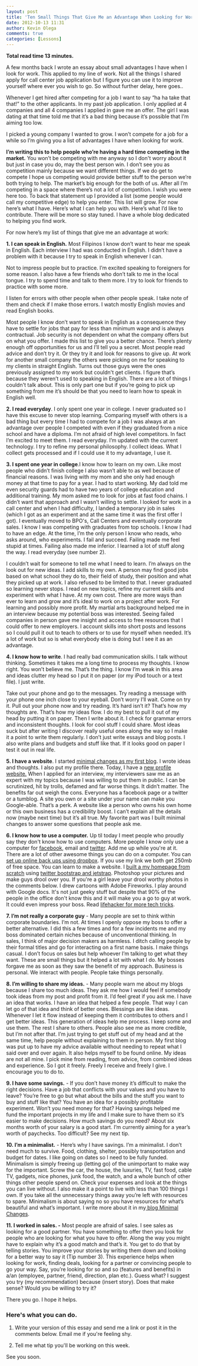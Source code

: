```yaml
---
layout: post
title: 'Ten Small Things That Give Me an Advantage When Looking for Work'
date: 2012-10-13 11:31
author: Kevin Olega
comments: true
categories: [Lessons]
---
```

<strong>Total read time 13 minutes.</strong>

A few months back I wrote an essay about small advantages I have when I look for work. This applied to my line of work. Not all the things I shared apply for call center job application but I figure you can use it to improve yourself where ever you wish to go. So without further delay, here goes..

Whenever I get hired after competing for a job I want to say “ha ha take that that!” to the other applicants. In my past job application. I only applied at 4 companies and all 4 companies I applied in gave me an offer. The girl I was dating at that time told me that it’s a bad thing because it’s possible that I’m aiming too low.

I picked a young company I wanted to grow. I won’t compete for a job for a while so I’m giving you a list of advantages I have when looking for work.

<strong>I’m writing this to help people who’re having a hard time competing in the market.</strong> You won’t be competing with me anyway so I don't worry about it but just in case you do, may the best person win. I don’t see you as competition mainly because we want different things. If we do get to compete I hope us competing would provide better stuff to the person we’re both trying to help. The market’s big enough for the both of us. After all I’m competing in a space where there’s not a lot of competition. I wish you were here too. To back that statement up I provided a list (some people would call my competitive edge) to help you enter. This list will grow. For now here’s what I have. Here’s what I can help you with. Here’s what I’d like to contribute. There will be more so stay tuned. I have a whole blog dedicated to helping you find work.

For now here’s my list of things that give me an advantage at work:

<strong>1. I can speak in English.</strong> Most Filipinos I know don’t want to hear me speak in English. Each interview I had was conducted in English. I didn’t have a problem with it because I try to speak in English whenever I can.

Not to impress people but to practice. I’m excited speaking to foreigners for some reason. I also have a few friends who don’t talk to me in the local tongue. I try to spend time and talk to them more. I try to look for friends to practice with some more.

I listen for errors with other people when other people speak. I take note of them and check if I make those errors. I watch mostly English movies and read English books.

Most people I know don’t want to speak in English as a consequence they have to settle for jobs that pay for less than minimum wage and is always contractual. Job security is not dependent on what the company offers but on what you offer. I made this list to give you a better chance. There’s plenty enough off opportunities for us and I’ll tell you a secret. Most people read advice and don’t try it. Or they try it and look for reasons to give up. At work for another small company the others were picking on me for speaking to my clients in straight English. Turns out those guys were the ones previously assigned to my work but couldn't get clients. I figure that’s because they weren’t used to speaking in English. There are a lot of things I couldn't talk about. This is only part one but if you’re going to pick up something from me it’s should be that you need to learn how to speak in English well.

<strong>2. I read everyday</strong>. I only spent one year in college. I never graduated so I have this excuse to never stop learning. Comparing myself with others is a bad thing but every time I had to compete for a job I was always at an advantage over people I competed with even if they graduated from a nice school and have a diploma. I’m not afraid of high level competitors. In fact I’m excited to meet them. I read everyday. I’m updated with the current technology. I try to refine my personal philosophy. I collect ideas. What I collect gets processed and if I could use it to my advantage, I use it.

<strong>3. I spent one year in college</strong>.I know how to learn on my own. Like most people who didn’t finish college I also wasn’t able to as well because of financial reasons. I was living with my mom and she only had enough money at that time to pay for a year. I had to start working. My dad told me even security guards had to have two years of college education and additional training. My mom asked me to look for jobs at fast food chains. I didn’t want that approach and I wasn’t willing to settle. I looked for work in a call center and when I had difficulty, I landed a temporary job in sales (which I got as an experiment and at the same time it was the first offer I got). I eventually moved to BPO's, Call Centers and eventually corporate sales. I know I was competing with graduates from top schools. I know I had to have an edge. At the time, I’m the only person I know who reads, who asks around, who experiments. I fail and succeed. Failing made me feel stupid at times. Failing also made me inferior. I learned a lot of stuff along the way. I read everyday (see number 2).

I couldn’t wait for someone to tell me what I need to learn. I’m always on the look out for new ideas. I add skills to my own. A person may find good jobs based on what school they do to, their field of study, their position and what they picked up at work. I also refused to be limited to that. I never graduated so learning never stops. I read on new topics, refine my current skills and experiment with what I have. At my own cost. There are more ways than ever to learn and grow and it’s ideal to work on a project after work. For learning and possibly more profit. My martial arts background helped me in an interview because my potential boss was interested. Seeing failed companies in person gave me insight and access to free resources that I could offer to new employers. I account skills into short posts and lessons so I could pull it out to teach to others or to use for myself when needed. It’s a lot of work but so is what everybody else is doing but I see it as an advantage.

<strong>4. I know how to write</strong>. I had really bad communication skills. I talk without thinking. Sometimes it takes me a long time to process my thoughts. I know right. You won’t believe me. That’s the thing. I know I’m weak in this area and ideas clutter my head so I put it on paper (or my iPod touch or a text file). I just write.

Take out your phone and go to the messages. Try reading a message with your phone one inch close to your eyeball. Don’t worry I’ll wait. Come on try it. Pull out your phone now and try reading. It’s hard isn’t it? That’s how my thoughts are. That’s how my ideas flow. I do my best to pull it out of my head by putting it on paper. Then I write about it. I check for grammar errors and inconsistent thoughts. I look for cool stuff I could share. Most ideas suck but after writing I discover really useful ones along the way so I make it a point to write them regularly. I don’t just write essays and blog posts. I also write plans and budgets and stuff like that. If it looks good on paper I test it out in real life.

<strong>5. I have a website</strong>. I started <a href="http://minimalchanges.com">minimal changes as my first blog</a>. I wrote ideas and thoughts. I also put my profile there. Today, I have a <a href="http://kevinolega.com">new profile website.</a> When I applied for an interview, my interviewers saw me as an expert with my topics because I was willing to put them in public. I can be scrutinized, hit by trolls, defamed and far worse things. It didn’t matter. The benefits far out weigh the cons. Everyone has a facebook page or a twitter or a tumblog. A site you own or a site under your name can make you Google-able. That’s a perk. A website like a person who owns his own home or this own business has a credibility boost. I can’t explain all the details now (maybe next time) but it’s all true. My favorite part was I built minimal changes to answer some questions that people ask me.

<strong>6. I know how to use a computer.</strong> Up til today I meet people who proudly say they don't know how to use computers. More people I know only use a computer for <a href="http://www.facebook.com/kevin.olega.3">facebook</a>, email and <a href="http://twitter.com/kevinolega">twitter</a>. Add me up while you're at it. There are a lot of other awesome things you can do on a computer. You can <a href="http://db.tt/H8OFE1L">set up online back ups using dropbox</a>. If you use my link we both get 250mb of free space. You can learn to make a website. I <a href="http://kevinolega.com">built a my homepage from scratch</a> using <a href="http://jetstrap.com">twitter bootstrap and jetstrap</a>. Photoshop your pictures and make guys drool over you. If you're a girl leave your drool worthy photos in the comments below. I drew cartoons with Adobe Fireworks. I play around with Google docs. It's not just geeky stuff but despite that 90% of the people in the office don't know this and it will make you a go to guy at work. It could even impress your boss. Read <a href="http://lifehacker.com">lifehacker for more tech tricks</a>.

<strong>7. I’m not really a corporate guy</strong> - Many people are set to think within corporate boundaries. I’m not. At times I openly oppose my boss to offer a better alternative. I did this a few times and for a few incidents me and my boss dominated certain niches because of unconventional thinking. In sales, I think of major decision makers as harmless. I ditch calling people by their formal titles and go for interacting on a first name basis. I make things casual. I don’t focus on sales but help whoever I’m talking to get what they want. These are small things but it helped a lot with what I do. My bosses forgave me as soon as they saw the benefit of my approach. Business is personal. We interact with people. People take things personally.

<strong>8. I’m willing to share my ideas.</strong> - Many people warn me about my blogs because I share too much ideas. They ask me how I would feel if somebody took ideas from my post and profit from it. I’d feel great if you ask me. I have an idea that works. I have an idea that helped a few people. That way I can let go of that idea and think of better ones. Blessings are like ideas. Whenever I let it flow instead of keeping them it contributes to others and I get better ideas. This generation of ideas help me process. I keep some and use them. The rest I share to others. People also see me as more credible, but I’m not after that. I’m just trying to get stuff out of my head and at the same time, help people without explaining to them in person. My first blog was put up to have my advice available without needing to repeat what I said over and over again. It also helps myself to be found online. My ideas are not all mine. I pick mine from reading, from advice, from combined ideas and experience. So I got it freely. Freely I receive and freely I give. I encourage you to do to.

<strong>9. I have some savings.</strong> - If you don’t have money it’s difficult to make the right decisions. Have a job that conflicts with your values and you have to leave? You’re free to go but what about the bills and the stuff you want to buy and stuff like that? You have an idea for a possibly profitable experiment. Won’t you need money for that? Having savings helped me fund the important projects in my life and I make sure to have them so it’s easier to make decisions. How much savings do you need? About six months worth of your salary is a good start. I’m currently aiming for a year’s worth of paychecks. Too difficult? See my next tip.

<strong>10. I’m a minimalist.</strong> - Here’s why I have savings. I’m a minimalist. I don’t need much to survive. Food, clothing, shelter, possibly transportation and budget for dates. I like going on dates so I need to be fully funded. Minimalism is simply freeing up (letting go) of the unimportant to make way for the important. Screw the car, the house, the luxuries, TV, fast food, cable TV, gadgets, nice phones, junk food, the watch, and a whole bunch of other things other people spend on. Check your expenses and look at the things you can live without. I also make it a point to live with less than 100 things I own. If you take all the unnecessary things away you’re left with resources to spare. Minimalism is about saying no so you have resources for what’s beautiful and what’s important. I write more about it in my<a href="http://minimalchanges.com"> blog Minimal Changes</a>.

<strong>11. I worked in sales. -</strong> Most people are afraid of sales. I see sales as looking for a good partner. You have something to offer then you look for people who are looking for what you have to offer. Along the way you might have to explain why it’s a good match and that’s it. You get to do that by telling stories. You improve your stories by writing them down and looking for a better way to say it (Tip number 3). This experience helps when looking for work, finding deals, looking for a partner or convincing people to go your way. Say, you’re looking for so and so (features and benefits) in a/an (employee, partner, friend, direction, plan etc.). Guess what? I suggest you try (my recommendation) because (insert story). Does that make sense? Would you be willing to try it?

There you go. I hope it helps.

<h3>Here's what you can do.</h3>

<ol>
<li>Write your version of this essay and send me a link or post it in the comments below. Email me if you're feeling shy.</p></li>
<li><p>Tell me what tip you'll be working on this week.</p></li>
</ol>

<p>See you soon.
